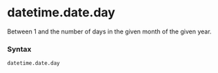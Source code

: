 # datetime.date.day

Between 1 and the number of days in the given month of the given year.

### Syntax

```python
datetime.date.day
```